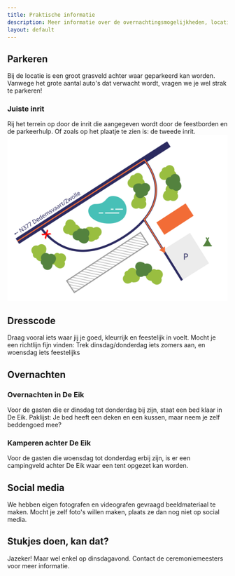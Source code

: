 ```yaml
---
title: Praktische informatie
description: Meer informatie over de overnachtingsmogelijkheden, locatie en andere details van de bruiloft.
layout: default
---
```

## Parkeren
Bij de locatie is een groot grasveld achter waar geparkeerd kan worden. Vanwege het grote aantal auto's dat verwacht wordt, vragen we je wel strak te parkeren!

### Juiste inrit
Rij het terrein op door de inrit die aangegeven wordt door de feestborden en de parkeerhulp. Of zoals op het plaatje te zien is: de tweede inrit.
![Een plattegrond van de route naar de parkeerplaatsen](/images/parkeren-decorated.svg)

## Dresscode
Draag vooral iets waar jij je goed, kleurrijk en feestelijk in voelt.
Mocht je een richtlijn fijn vinden: Trek dinsdag/donderdag iets zomers aan, en woensdag iets feestelijks

## Overnachten

### Overnachten in De Eik
Voor de gasten die er dinsdag tot donderdag bij zijn, staat een bed klaar in De Eik.
Paklijst: Je bed heeft een deken en een kussen, maar neem je zelf beddengoed mee?

### Kamperen achter De Eik
Voor de gasten die woensdag tot donderdag erbij zijn, is er een campingveld achter De Eik waar een tent opgezet kan worden.

## Social media
We hebben eigen fotografen en videografen gevraagd beeldmateriaal te maken.
Mocht je zelf foto's willen maken, plaats ze dan nog niet op social media.

## Stukjes doen, kan dat?
Jazeker! Maar wel enkel op dinsdagavond. Contact de ceremoniemeesters voor meer informatie.
